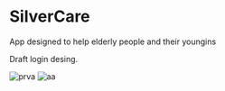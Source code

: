 # SilverCare
App designed to help elderly people and their youngins

Draft login desing.




![prva](https://user-images.githubusercontent.com/37325745/139082441-8dfffe3f-5b70-47f6-aa94-a299b0a43498.PNG)    ![aa](https://user-images.githubusercontent.com/37325745/139082427-4319bf28-a244-423d-85d1-460a8a5eae19.PNG)
